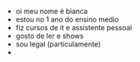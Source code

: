 - oi meu nome é bianca
- estou no 1 ano do ensino medio
- fiz cursos de it e assistente pessoal
- gosto de ler e shows
- sou legal (particulamente)
- 
